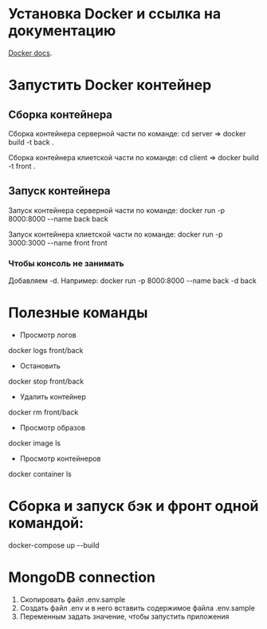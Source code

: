 # Установка Docker и ссылка на документацию

[Docker docs](https://docs.docker.com/get-docker/).

# Запустить Docker контейнер

## Сборка контейнера

Сборка контейнера серверной части по команде: cd server => docker build -t back .

Сборка контейнера клиетской части по команде: cd client =>  docker build -t front .

## Запуск контейнера

Запуск контейнера серверной части по команде:  docker run -p 8000:8000 --name back back

Запуск контейнера клиетской части по команде:  docker run -p 3000:3000 --name front front

### Чтобы консоль не занимать

Добавляем -d. Например: docker run -p 8000:8000 --name back -d back

# Полезные команды

- Просмотр логов

docker logs front/back

- Остановить 

docker stop front/back

- Удалить контейнер 

docker rm front/back

- Просмотр образов 

docker image ls

- Просмотр контейнеров 

docker container ls

# Сборка и запуск бэк и фронт одной командой: 

  docker-compose up --build 

# MongoDB connection 

  1. Скопировать файл .env.sample
  2. Создать файл .env и в него вставить содержимое файла .env.sample
  3. Переменным задать значение, чтобы запустить приложения
